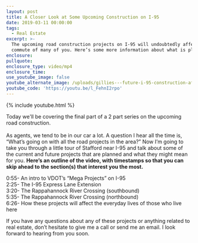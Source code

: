 ```yaml
---
layout: post
title: A Closer Look at Some Upcoming Construction on I-95
date: 2019-03-11 00:00:00
tags:
  - Real Estate
excerpt: >-
  The upcoming road construction projects on I-95 will undoubtedly affect the
  commute of many of you. Here’s some more information about what is planned.
enclosure:
pullquote:
enclosure_type: video/mp4
enclosure_time:
use_youtube_image: false
youtube_alternate_image: /uploads/gillies---future-i-95-construction-affect-your-commute-youtube.jpg
youtube_code: 'https://youtu.be/l_FehnI2rpo'
---
```


{% include youtube.html %}

Today we'll be covering the final part of a 2 part series on the upcoming road construction.&nbsp;<br><br>As agents, we tend to be in our car a lot. A question I hear all the time is, “What’s going on with all the road projects in the area?” Now I’m going to take you through a little tour of Stafford near I-95 and talk about some of the current and future projects that are planned and what they might mean for you. **Here’s an outline of the video, with timestamps so that you can skip ahead to the section(s) that interest you the most.**

0:55- An intro to VDOT’s “Mega Projects” on I-95<br>2:25- The I-95 Express Lane Extension<br>3:20- The Rappahannock River Crossing (southbound)<br>5:35- The Rappahannock River Crossing (northbound)<br>6:26- How these projects will affect the everyday lives of those who live here

If you have any questions about any of these projects or anything related to real estate, don’t hesitate to give me a call or send me an email. I look forward to hearing from you soon.<br>&nbsp;